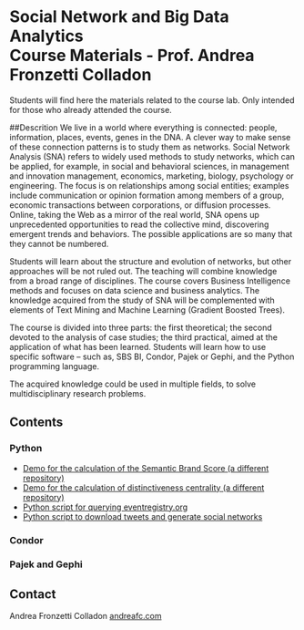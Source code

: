 # Social Network and Big Data Analytics<br/>Course Materials - Prof. Andrea Fronzetti Colladon
Students will find here the materials related to the course lab. Only intended for those who already attended the course.

##Descrition
We live in a world where everything is connected: people, information, places, events, genes in the DNA. A clever way to make sense of these connection patterns is to study them as networks. Social Network Analysis (SNA) refers to widely used methods to study networks, which can be applied, for example, in social and behavioral sciences, in management and innovation management, economics, marketing, biology, psychology or engineering. The focus is on relationships among social entities; examples include communication or opinion formation among members of a group, economic transactions between corporations, or diffusion processes. Online, taking the Web as a mirror of the real world, SNA opens up unprecedented opportunities to read the collective mind, discovering emergent trends and behaviors. The possible applications are so many that they cannot be numbered. 

Students will learn about the structure and evolution of networks, but other approaches will be not ruled out. The teaching will combine knowledge from a broad range of disciplines. The course covers Business Intelligence methods and focuses on data science and business analytics. The knowledge acquired from the study of SNA will be complemented with elements of Text Mining and Machine Learning (Gradient Boosted Trees).

The course is divided into three parts: the first theoretical; the second devoted to the analysis of case studies; the third practical, aimed at the application of what has been learned. Students will learn how to use specific software – such as, SBS BI, Condor, Pajek or Gephi, and the Python programming language. 

The acquired knowledge could be used in multiple fields, to solve multidisciplinary research problems.

## Contents
### Python
- [Demo for the calculation of the Semantic Brand Score (a different repository)](https://github.com/iandreafc/semanticbrandscore-demo)
- [Demo for the calculation of distinctiveness centrality (a different repository)](https://github.com/iandreafc/distinctiveness-centrality/blob/master/DistinctivenessCentralityDemo.ipynb)
- [Python script for querying eventregistry.org](python-eventregistry/EventRegistryAPI.ipynb)
- [Python script to download tweets and generate social networks](twitter-networks/TwitterNetworks.ipynb)

### Condor

### Pajek and Gephi



## Contact
Andrea Fronzetti Colladon
[andreafc.com](https://andreafc.com)
